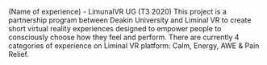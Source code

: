 (Name of experience) - LimunalVR UG (T3 2020)
This project is a partnership program between Deakin University and Liminal VR to create short virtual reality experiences designed to empower people to consciously choose how they feel and perform.
There are currently 4 categories of experience on Liminal VR platform: Calm, Energy, AWE & Pain Relief.